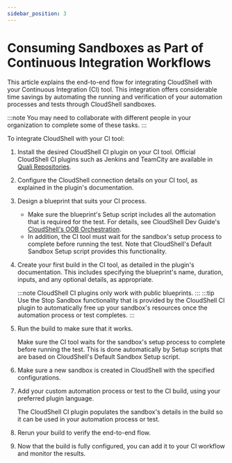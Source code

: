```yaml
---
sidebar_position: 3
---
```


# Consuming Sandboxes as Part of Continuous Integration Workflows

This article explains the end-to-end flow for integrating CloudShell with your Continuous Integration (CI) tool. This integration offers considerable time savings by automating the running and verification of your automation processes and tests through CloudShell sandboxes.

:::note
You may need to collaborate with different people in your organization to complete some of these tasks.
:::

To integrate CloudShell with your CI tool:

1. Install the desired CloudShell CI plugin on your CI tool. Official CloudShell CI plugins such as Jenkins and TeamCity are available in [Quali Repositories](https://github.com/orgs/QualiSystems/repositories).
2. Configure the CloudShell connection details on your CI tool, as explained in the plugin's documentation.
3. Design a blueprint that suits your CI process.
    
    - Make sure the blueprint's Setup script includes all the automation that is required for the test. For details, see CloudShell Dev Guide's [CloudShell's OOB Orchestration](https://help.quali.com/Online%20Help/0.0/Portal/Content/DevGuide/Orch-Scripts/CloudShell-OOB-Orch.htm).
    - In addition, the CI tool must wait for the sandbox's setup process to complete before running the test. Note that CloudShell's Default Sandbox Setup script provides this functionality.
4. Create your first build in the CI tool, as detailed in the plugin's documentation. This includes specifying the blueprint's name, duration, inputs, and any optional details, as appropriate.
    
    :::note
    CloudShell CI plugins only work with public blueprints.
    :::
    :::tip
    Use the Stop Sandbox functionality that is provided by the CloudShell CI plugin to automatically free up your sandbox's resources once the automation process or test completes.
    :::
    
5. Run the build to make sure that it works.
    
    Make sure the CI tool waits for the sandbox's setup process to complete before running the test. This is done automatically by Setup scripts that are based on CloudShell's Default Sandbox Setup script.
    
6. Make sure a new sandbox is created in CloudShell with the specified configurations.
7. Add your custom automation process or test to the CI build, using your preferred plugin language.
    
    The CloudShell CI plugin populates the sandbox's details in the build so it can be used in your automation process or test.
    
8. Rerun your build to verify the end-to-end flow.
9. Now that the build is fully configured, you can add it to your CI workflow and monitor the results.